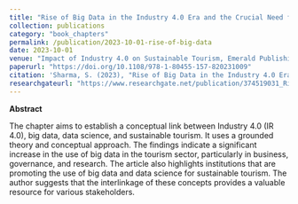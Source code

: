 ```yaml
---
title: "Rise of Big Data in the Industry 4.0 Era and the Crucial Need for Data Science in Sustainable Tourism"
collection: publications
category: "book_chapters"
permalink: /publication/2023-10-01-rise-of-big-data
date: 2023-10-01
venue: "Impact of Industry 4.0 on Sustainable Tourism, Emerald Publishing Limited"
paperurl: "https://doi.org/10.1108/978-1-80455-157-820231009"
citation: 'Sharma, S. (2023), "Rise of Big Data in the Industry 4.0 Era and the Crucial Need for Data Science in Sustainable Tourism", Tučková, Z., Dey, S.K., Thai, H.H. and Hoang, S.D. (Ed.) Impact of Industry 4.0 on Sustainable Tourism, Emerald Publishing Limited, Bingley, pp. 133-149.'
researchgateurl: "https://www.researchgate.net/publication/374519031_Rise_of_Big_Data_in_the_Industry_40_Era_and_the_Crucial_Need_for_Data_Science_in_Sustainable_Tourism"
---
```

**Abstract**

The chapter aims to establish a conceptual link between Industry 4.0 (IR 4.0), big data, data science, and sustainable tourism. It uses a grounded theory and conceptual approach. The findings indicate a significant increase in the use of big data in the tourism sector, particularly in business, governance, and research. The article also highlights institutions that are promoting the use of big data and data science for sustainable tourism. The author suggests that the interlinkage of these concepts provides a valuable resource for various stakeholders.
